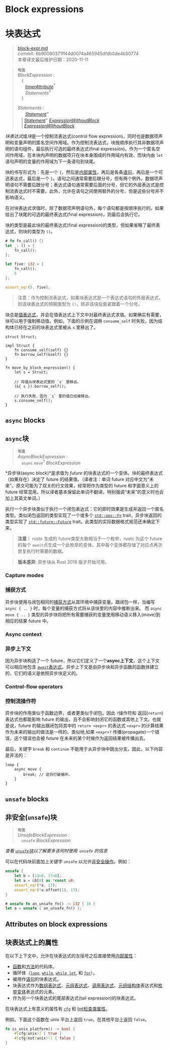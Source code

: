 # Block expressions
# 块表达式

>[block-expr.md](https://github.com/rust-lang/reference/blob/master/src/expressions/block-expr.md)\
>commit: 6b90080371ff44d0074a465945dfdb0de4b50774 \
>本章译文最后维护日期：2020-11-11

> **<sup>句法</sup>**\
> _BlockExpression_ :\
> &nbsp;&nbsp; `{`\
> &nbsp;&nbsp; &nbsp;&nbsp; [_InnerAttribute_]<sup>\*</sup>\
> &nbsp;&nbsp; &nbsp;&nbsp; _Statements_<sup>?</sup>\
> &nbsp;&nbsp; `}`
>
> _Statements_ :\
> &nbsp;&nbsp; &nbsp;&nbsp; [_Statement_]<sup>\+</sup>\
> &nbsp;&nbsp; | [_Statement_]<sup>\+</sup> [_ExpressionWithoutBlock_]\
> &nbsp;&nbsp; | [_ExpressionWithoutBlock_]

*块表达式*或*块*是一个控制流表达式(control flow expression)，同时也是数据项声明和变量声明的匿名空间作用域。作为控制流表达式，块按顺序执行其非数据项声明的语句组件，最后执行可选的最终表达式(final expression)。作为一个匿名空间作用域，在本块内声明的数据项只在块本身围成的作用域内有效，而块内由 `let`语句声明的变量的作用域为下一条语句到块尾。

块的书写形式为：先是一个 `{`，然后是[内部属性][inner attributes]，再后是各条[语句][statements]，再后是一个可选表达式，最后是一个 `}`。语句之间通常需要后跟分号，但有两个例外。数据项声明语句不需要后跟分号；表达式语句通常需要后面的分号，但它的外层表达式是控制流表达式时不需要。此外，允许在语句之间使用额外的分号，但是这些分号并不影响语义。

在对块表达式求值时，除了数据项声明语句外，每个语句都是按顺序执行的。如果给出了块尾的可选的最终表达式(final expression)，则最后会执行它。

块的类型是最此块的最终表达式(final expression)的类型，但如果省略了最终表达式，则块的类型为 `()`。

```rust
# fn fn_call() {}
let _: () = {
    fn_call();
};

let five: i32 = {
    fn_call();
    5
};

assert_eq!(5, five);
```

> 注意：作为控制流表达式，如果块表达式是一个表达式语句的外层表达式，则该块表达式的预期类型为 `()`，除非该块后面紧跟着一个分号。

块总是[值表达式][value expressions]，并会在值表达式上下文中对最终表达式求值。如果确实有需要，块可以用于强制移动值。例如，下面的示例在调用 `consume_self` 时失败，因为结构体已经在之前的块表达式里被从 `s` 里移出了。

```rust,compile_fail
struct Struct;

impl Struct {
    fn consume_self(self) {}
    fn borrow_self(&self) {}
}

fn move_by_block_expression() {
    let s = Struct;

    // 将值从块表达式里的 `s` 里移出。
    (&{ s }).borrow_self();

    // 执行失败，因为 `s` 里的值已经被移出。
    s.consume_self();
}
```

## `async` blocks
## `async`块

> **<sup>句法</sup>**\
> _AsyncBlockExpression_ :\
> &nbsp;&nbsp; `async` `move`<sup>?</sup> _BlockExpression_

*异步块(async block)*是求值为 *future* 的块表达式的一个变体。块的最终表达式（如果存在）决定了 future 的结果值。（译者注：单词 future 对应中文为“未来”。原文可能为了双关的行文效果，经常把作为类型的 future 和字面意义上的 future 经常混用，所以译者基本保留此单词不翻译，特别强调“未来”的意义时也会加上其英文单词。）

执行一个异步块类似于执行一个闭包表达式：它的即时效果是生成并返回一个匿名类型。类似闭包返回的类型实现了一个或多个 [`std::ops::Fn`] trait，异步块返回的类型实现了 [`std::future::Future`] trait。此类型的实际数据格式规范还未确定下来。

> **注意：** rustc 生成的 future类型大致相当于一个枚举，rustc 为这个 future 的每个 `await`点生成一个此枚举的变体，其中每个变体都存储了对应点再次恢复执行时需要的数据。

> **版本差异**: 异步块从 Rust 2018 版才开始可用。

[`std::ops::Fn`]: https://doc.rust-lang.org/std/ops/trait.Fn.html
[`std::future::Future`]: https://doc.rust-lang.org/std/future/trait.Future.html

### Capture modes
### 捕获方式

异步块使用与闭包相同的[捕获方式][capture modes]从其环境中捕获变量。跟闭包一样，当编写 `async { .. }` 时，每个变量的捕获方式将从该块里的内容中推断出来。
而 `async move { .. }` 类型的异步块将把所有需要捕获的变量使用移动语义移入(move)到相应的结果 future 中。

[capture modes]: ../types/closure.md#capture-modes
[shared references]: ../types/pointer.md#shared-references-
[mutable reference]: ../types/pointer.md#mutables-references-

### Async context
### 异步上下文

因为异步块构造了一个 future，所以它们定义了一个**async上下文**，这个上下文可以相应地包含 [`await`表达式][`await` expressions]。异步上下文是由异步块和异步函数的函数体建立的，它们的语义是依照异步块定义的。

[`await` expressions]: await-expr.md

### Control-flow operators
### 控制流操作符

异步块的作用类似于函数边界，或者更类似于闭包。因此 `?`操作符和 返回(`return`)表达式也都能影响 future 的输出，且不会影响封闭它的函数或其他上下文。也就是说，future 的输出跟闭包将其中的 `return <expr>` 的表达式 `<expr>` 的计算结果作为未来的输出的做法是一样的。类似地,如果 `<expr>?` 传播(propagate)一个错误，这个错误也会被 future 在未来的某个时候作为返回结果被传播出去。

最后，关键字 `break` 和 `continue` 不能用于从异步块中跳出分支。因此，以下内容是非法的：

```rust,edition2018,compile_fail
loop {
    async move {
        break; // 这将打破循环。
    }
}
```

## `unsafe` blocks
## 非安全(`unsafe`)块

> **<sup>句法</sup>**\
> _UnsafeBlockExpression_ :\
> &nbsp;&nbsp; `unsafe` _BlockExpression_

_查看 [`unsafe`块][`unsafe` block]以了解更多该何时使用` unsafe` 的信息_

可以在代码块前面加上关键字 `unsafe` 以允许[非安全操作][unsafe operations]。例如：

```rust
unsafe {
    let b = [13u8, 17u8];
    let a = &b[0] as *const u8;
    assert_eq!(*a, 13);
    assert_eq!(*a.offset(1), 17);
}

# unsafe fn an_unsafe_fn() -> i32 { 10 }
let a = unsafe { an_unsafe_fn() };
```

## Attributes on block expressions
## 块表达式上的属性

在以下上下文中，允许在块表达式的左括号之后直接使用[内部属性][inner attributes]：

* [函数][function]和[方法][method]的代码体。
* 循环体（[`loop`], [`while`], [`while let`], 和 [`for`]）。
* 被用作[语句][statement]的块表达式。
* 块表达式作为[数组表达式][array expressions]、[元组表达式][tuple expressions]、[调用表达式][call expressions]、[元组结构体][struct]表达式和[枚举变体][enum variant]表达式的元素。
* 作为另一个块表达式的尾部表达式(tail expression)的块表达式。
<!-- 本列表需要和 expressions.md 保持同步 -->

在块表达式上有意义的属性有 [`cfg`] 和 [lint检查类属性][the lint check attributes]。

例如，下面这个函数在 unix 平台上返回 `true`，在其他平台上返回 `false`。

```rust
fn is_unix_platform() -> bool {
    #[cfg(unix)] { true }
    #[cfg(not(unix))] { false }
}
```

[`unsafe` block]: ../unsafe-blocks.md
<!-- 上面这几个链接从原文来替换时需小心 -->
[_ExpressionWithoutBlock_]: ../expressions.md
[_InnerAttribute_]: ../attributes.md
[_Statement_]: ../statements.md
[`cfg`]: ../conditional-compilation.md
[`for`]: loop-expr.md#iterator-loops
[`loop`]: loop-expr.md#infinite-loops
[`while let`]: loop-expr.md#predicate-pattern-loops
[`while`]: loop-expr.md#predicate-loops
[array expressions]: array-expr.md
[call expressions]: call-expr.md
[enum variant]: enum-variant-expr.md
[function]: ../items/functions.md
[inner attributes]: ../attributes.md
[method]: ../items/associated-items.md#methods
[statement]: ../statements.md
[statements]: ../statements.md
[struct]: struct-expr.md
[the lint check attributes]: ../attributes/diagnostics.md#lint-check-attributes
[tuple expressions]: tuple-expr.md
[unsafe operations]: ../unsafety.md
[value expressions]: ../expressions.md#place-expressions-and-value-expressions

<!-- 2020-11-12-->
<!-- checked -->
